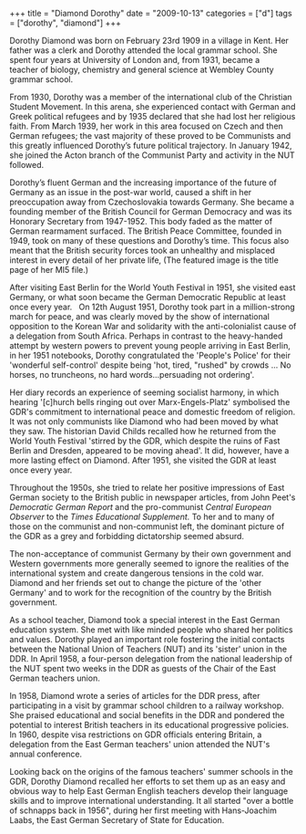 +++
title = "Diamond Dorothy"
date = "2009-10-13"
categories = ["d"]
tags = ["dorothy", "diamond"]
+++

Dorothy Diamond was born on February 23rd 1909 in a village in Kent. Her father was a clerk and Dorothy attended the local grammar school. She spent four years at University of London and, from 1931, became a teacher of biology, chemistry and general science at Wembley County grammar school.

From 1930, Dorothy was a member of the international club of the Christian Student Movement. In this arena, she experienced contact with German and Greek political refugees and by 1935 declared that she had lost her religious faith. From March 1939, her work in this area focused on Czech and then German refugees; the vast majority of these proved to be Communists and this greatly influenced Dorothy’s future political trajectory. In January 1942, she joined the Acton branch of the Communist Party and activity in the NUT followed.      

Dorothy’s fluent German and the increasing importance of the future of Germany as an issue in the post-war world, caused a shift in her preoccupation away from Czechoslovakia towards Germany. She became a founding member of the British Council for German Democracy and was its Honorary Secretary from 1947-1952. This body faded as the matter of German rearmament surfaced. The British Peace Committee, founded in 1949, took on many of these questions and Dorothy’s time. This focus also meant that the British security forces took an unhealthy and misplaced interest in every detail of her private life, (The featured image is the title page of her MI5 file.)

After visiting East Berlin for the World Youth Festival in 1951, she visited east Germany, or what soon became the German Democratic Republic at least once every year.   On 12th August 1951, Dorothy took part in a million-strong march for peace, and was clearly moved by the show of international opposition to the Korean War and solidarity with the anti-colonialist cause of a delegation from South Africa. Perhaps in contrast to the heavy-handed attempt by western powers to prevent young people arriving in East Berlin, in her 1951 notebooks, Dorothy congratulated the 'People's Police' for their 'wonderful self-control' despite being 'hot, tired, "rushed" by crowds ... No horses, no truncheons, no hard words...persuading not ordering'.

Her diary records an experience of seeming socialist harmony, in which hearing '\[c\]hurch bells ringing out over Marx-Engels-Platz' symbolised the GDR's commitment to international peace and domestic freedom of religion. It was not only communists like Diamond who had been moved by what they saw. The historian David Childs recalled how he returned from the World Youth Festival 'stirred by the GDR, which despite the ruins of Fast Berlin and Dresden, appeared to be moving ahead'. It did, however, have a more lasting effect on Diamond. After 1951, she visited the GDR at least once every year.

Throughout the 1950s, she tried to relate her positive impressions of East German society to the British public in newspaper articles, from John Peet's _Democratic German Report_ and the pro-communist _Central European Observer_ to the _Times Educational Supplement._ To her and to many of those on the communist and non-communist left, the dominant picture of the GDR as a grey and forbidding dictatorship seemed absurd.

The non-acceptance of communist Germany by their own government and Western governments more generally seemed to ignore the realities of the international system and create dangerous tensions in the cold war. Diamond and her friends set out to change the picture of the 'other Germany' and to work for the recognition of the country by the British government.

As a school teacher, Diamond took a special interest in the East German education system. She met with like minded people who shared her politics and values. Dorothy played an important role fostering the initial contacts between the National Union of Teachers (NUT) and its 'sister' union in the DDR. In April 1958, a four-person delegation from the national leadership of the NUT spent two weeks in the DDR as guests of the Chair of the East German teachers union.

In 1958, Diamond wrote a series of articles for the DDR press, after participating in a visit by grammar school children to a railway workshop. She praised educational and social benefits in the DDR and pondered the potential to interest British teachers in its educational progressive policies. In 1960, despite visa restrictions on GDR officials entering Britain, a delegation from the East German teachers' union attended the NUT's annual conference.

Looking back on the origins of the famous teachers' summer schools in the GDR, Dorothy Diamond recalled her efforts to set them up as an easy and obvious way to help East German English teachers develop their language skills and to improve international understanding. It all started "over a bottle of schnapps back in 1956", during her first meeting with Hans-Joachim Laabs, the East German Secretary of State for Education.
